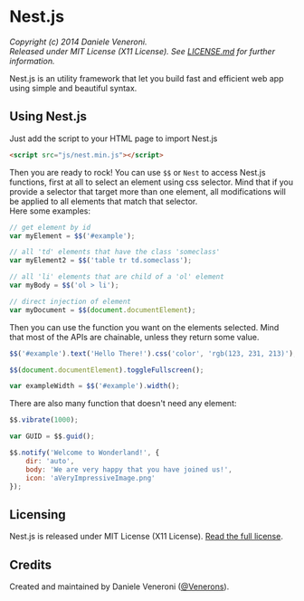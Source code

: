 # Nest.js

_Copyright (c) 2014 Daniele Veneroni._  
_Released under MIT License (X11 License). See [LICENSE.md](LICENSE.md) for further information._

Nest.js is an utility framework that let you build fast and efficient web app using simple and beautiful syntax.

## Using Nest.js

Just add the script to your HTML page to import Nest.js

```html
<script src="js/nest.min.js"></script>
```

Then you are ready to rock! You can use `$$` or `Nest` to access Nest.js functions, first at all to select an element using css selector. Mind that if you provide a selector that target more than one element, all modifications will be applied to all elements that match that selector.  
Here some examples:

```js
// get element by id
var myElement = $$('#example');

// all 'td' elements that have the class 'someclass'
var myElement2 = $$('table tr td.someclass');

// all 'li' elements that are child of a 'ol' element
var myBody = $$('ol > li');

// direct injection of element
var myDocument = $$(document.documentElement);
```

Then you can use the function you want on the elements selected. Mind that most of the APIs are chainable, unless they return some value.

```js
$$('#example').text('Hello There!').css('color', 'rgb(123, 231, 213)');

$$(document.documentElement).toggleFullscreen();

var exampleWidth = $$('#example').width();
```

There are also many function that doesn't need any element:

```js
$$.vibrate(1000);

var GUID = $$.guid();

$$.notify('Welcome to Wonderland!', {
	dir: 'auto',
	body: 'We are very happy that you have joined us!',
	icon: 'aVeryImpressiveImage.png'
});
```

## Licensing

Nest.js is released under MIT License (X11 License). [Read the full license](LICENSE.md). 

## Credits

Created and maintained by Daniele Veneroni ([@Venerons](http://twitter.com/Venerons)).
